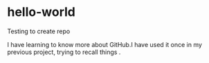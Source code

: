 # hello-world
Testing to create repo

I have learning to know more about GitHub.I have used it once in my previous project, trying to recall things .
